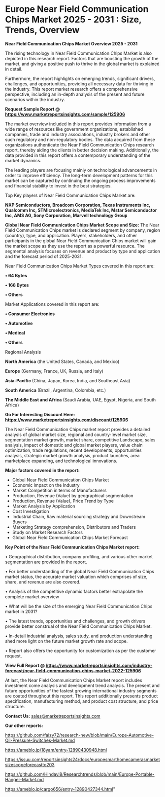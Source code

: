 # Europe Near Field Communication Chips Market 2025 - 2031 : Size, Trends, Overview

<Strong> Near Field Communication Chips Market Overview 2025 - 2031</strong>

The rising technology in Near Field Communication Chips Market is also depicted in this research report. Factors that are boosting the growth of the market, and giving a positive push to thrive in the global market is explained in detail.

Furthermore, the report highlights on emerging trends, significant drivers, challenges, and opportunities, providing all necessary data for thriving in the industry. This report market research offers a comprehensive perspective, including an in-depth analysis of the present and future scenarios within the industry.

<strong>Request Sample Report @ <a href=https://www.marketreportsinsights.com/sample/125906>https://www.marketreportsinsights.com/sample/125906</a></strong>

The market overview included in this report provides information from a wide range of resources like government organizations, established companies, trade and industry associations, industry brokers and other such regulatory and non-regulatory bodies. The data acquired from these organizations authenticate the Near Field Communication Chips research report, thereby aiding the clients in better decision making. Additionally, the data provided in this report offers a contemporary understanding of the market dynamics.

The leading players are focusing mainly on technological advancements in order to improve efficiency. The long-term development patterns for this market can be captured by continuing the ongoing process improvements and financial stability to invest in the best strategies.

Top Key players of Near Field Communication Chips Market are:

<strong>NXP Semiconductors, Broadcom Corporation, Texas Instruments Inc, Qualcomm Inc, STMicroelectronics, MediaTek Inc, Mstar Semiconductor Inc, AMS AG, Sony Corporation, Marvell technology Group</strong>

<strong><b>Global Near Field Communication Chips Market Scope and Size:</b></strong>
The Near Field Communication Chips market is declared segment by company, region (country), type, and application. Players, stakeholders, and other participants in the global Near Field Communication Chips market will gain the market scope as they use the report as a powerful resource. The segmental analysis focuses on revenue and product by type and application and the forecast period of 2025-2031.

Near Field Communication Chips Market Types covered in this report are:

<strong>• 64 Bytes

• 168 Bytes

• Others</strong>

Market Applications covered in this report are:

<strong>• Consumer Electronics

• Automotive

• Medical

• Others</strong> 

Regional Analysis

<strong>North America</strong> (the United States, Canada, and Mexico)

<strong>Europe</strong> (Germany, France, UK, Russia, and Italy)

<strong>Asia-Pacific</strong> (China, Japan, Korea, India, and Southeast Asia)

<strong>South America</strong> (Brazil, Argentina, Colombia, etc.)

<strong>The Middle East and Africa</strong> (Saudi Arabia, UAE, Egypt, Nigeria, and South Africa)

<strong>Go For Interesting Discount Here: <a href=https://www.marketreportsinsights.com/discount/125906>https://www.marketreportsinsights.com/discount/125906</a></strong>

The Near Field Communication Chips market report provides a detailed analysis of global market size, regional and country-level market size, segmentation market growth, market share, competitive Landscape, sales analysis, impact of domestic and global market players, value chain optimization, trade regulations, recent developments, opportunities analysis, strategic market growth analysis, product launches, area marketplace expanding, and technological innovations.

<strong><b>Major factors covered in the report:</b></strong>
<ul>
  <li>Global Near Field Communication Chips Market </li>
  <li>Economic Impact on the Industry</li>
  <li>Market Competition in terms of Manufacturers</li>
  <li>Production, Revenue (Value) by geographical segmentation</li>
  <li>Production, Revenue (Value), Price Trend by Type</li>
  <li>Market Analysis by Application</li>
  <li>Cost Investigation</li>
  <li>Industrial Chain, Raw material sourcing strategy and Downstream Buyers</li>
  <li>Marketing Strategy comprehension, Distributors and Traders</li>
  <li>Study on Market Research Factors</li>
  <li>Global Near Field Communication Chips Market Forecast</li>
</ul>

<strong><b>Key Point of the Near Field Communication Chips Market report:</b></strong>

• Geographical distribution, company profiling, and various other market segmentation are provided in the report.

• For better understanding of the global Near Field Communication Chips market status, the accurate market valuation which comprises of size, share, and revenue are also covered.

• Analysis of the competitive dynamic factors better extrapolate the complete market overview

• What will be the size of the emerging Near Field Communication Chips market in 2031?

• The latest trends, opportunities and challenges, and growth drivers provide better construal of the Near Field Communication Chips Market.

• In-detail industrial analysis, sales study, and production understanding shed more light on the future market growth rate and scope.

• Report also offers the opportunity for customization as per the customer request.

<strong><b>View Full Report @ <a href=https://www.marketreportsinsights.com/industry-forecast/near-field-communication-chips-market-2022-125906>https://www.marketreportsinsights.com/industry-forecast/near-field-communication-chips-market-2022-125906</a></b></strong>


At last, the Near Field Communication Chips Market report includes investment come analysis and development trend analysis. The present and future opportunities of the fastest growing international industry segments are coated throughout this report. This report additionally presents product specification, manufacturing method, and product cost structure, and price structure.

<strong>Contact Us:</strong>
sales@marketreportsinsights.com

<strong>Our other reports:</strong>

<a href=https://github.com/faizy72/research-new/blob/main/Europe-Automotive-Oil-Pressure-Switches-Market.md>https://github.com/faizy72/research-new/blob/main/Europe-Automotive-Oil-Pressure-Switches-Market.md</a>

<a href=https://ameblo.jp/18yam/entry-12890430948.html>https://ameblo.jp/18yam/entry-12890430948.html</a>

<a href=https://issuu.com/reportsinsights24/docs/europesmarthomecamerasmarketsizescopeforecastto203>https://issuu.com/reportsinsights24/docs/europesmarthomecamerasmarketsizescopeforecastto203</a>

<a href=https://github.com/Hindavi8/Researchtrends/blob/main/Europe-Portable-Hanger-Market.md>https://github.com/Hindavi8/Researchtrends/blob/main/Europe-Portable-Hanger-Market.md</a>

<a href=https://ameblo.jp/cargo656/entry-12890427344.html>https://ameblo.jp/cargo656/entry-12890427344.html</a>"
